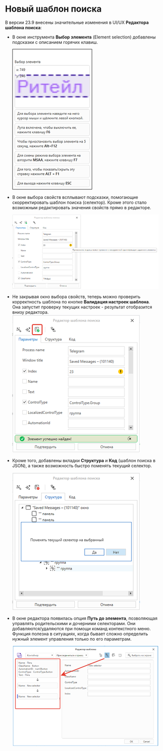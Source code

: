 # Новый шаблон поиска

В версии 23.9 внесены значительные изменения в UI/UX **Редактора шаблона поиска**:

   * В окне инструмента **Выбор элемента** (Element selection) добавлены подсказки с описанием горячих клавиш. 
  
     ![](<../../../.gitbook/assets/picker-3.png>)
   
   * В окне выбора свойств всплывают подсказки, помогающие скорректировать шаблон поиска (селектор). Кроме этого стало возможным редактировать значения свойств прямо в редакторе.
  
     ![](<../../../.gitbook/assets/tips-in-template-editor.png>)
     
   * Не закрывая окно выбора свойств, теперь можно проверить корректность шаблона по кнопке **Валидация настроек шаблона**. Она запустит проверку текущих настроек - результат отобразится внизу редактора. 
     ![](<../../../.gitbook/assets/search settings validation.png>)

   * Кроме того, добавлены вкладки **Структура** и **Код** (шаблон поиска в JSON), а также возможность быстро поменять текущий селектор.

     ![](<../../../.gitbook/assets/structure-tub-in-editor.png>)

   * В окне редактора появилась опция **Путь до элемента**, позволяющая управлять родительскими и дочерними селекторами. Они добавляются/удаляются при помощи команд контекстного меню. Функция полезна в ситуациях, когда бывает сложно определить нужный элемент управления только по его параметрам.

     ![](<../../../.gitbook/assets/path-to-element-in-editor-2.png>)
